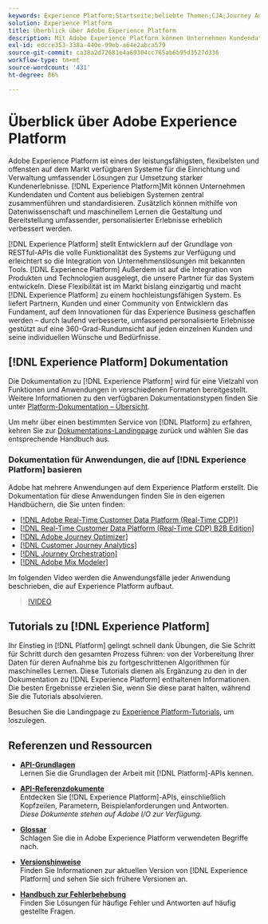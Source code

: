 ```yaml
---
keywords: Experience Platform;Startseite;beliebte Themen;CJA;Journey Analytics;Customer Journey Analytics;Kampagnenorchestrierung;Orchestrierung;Customer Journey;Journey;Journey Orchestration;Möglichkeiten;Region
solution: Experience Platform
title: Überblick über Adobe Experience Platform
description: Mit Adobe Experience Platform können Unternehmen Kundendaten zentral zusammenführen und standardisieren. Zusätzlich können mithilfe von Datenwissenschaft und maschinellem Lernen die Gestaltung und Bereitstellung umfassender, personalisierter Erlebnisse erheblich verbessert werden.
exl-id: edcce353-338a-440e-99eb-a64e2abca579
source-git-commit: ca38a2d72681e4a69304cc765ab6b95d3527d336
workflow-type: tm+mt
source-wordcount: '431'
ht-degree: 86%

---
```


# Überblick über Adobe Experience Platform

Adobe Experience Platform ist eines der leistungsfähigsten, flexibelsten und offensten auf dem Markt verfügbaren Systeme für die Einrichtung und Verwaltung umfassender Lösungen zur Umsetzung starker Kundenerlebnisse. [!DNL Experience Platform]Mit können Unternehmen Kundendaten und Content aus beliebigen Systemen zentral zusammenführen und standardisieren. Zusätzlich können mithilfe von Datenwissenschaft und maschinellem Lernen die Gestaltung und Bereitstellung umfassender, personalisierter Erlebnisse erheblich verbessert werden.

[!DNL Experience Platform] stellt Entwicklern auf der Grundlage von RESTful-APIs die volle Funktionalität des Systems zur Verfügung und erleichtert so die Integration von Unternehmenslösungen mit bekannten Tools. [!DNL Experience Platform] Außerdem ist auf die Integration von Produkten und Technologien ausgelegt, die unsere Partner für das System entwickeln. Diese Flexibilität ist im Markt bislang einzigartig und macht [!DNL Experience Platform] zu einem hochleistungsfähigen System. Es liefert Partnern, Kunden und einer Community von Entwicklern das Fundament, auf dem Innovationen für das Experience Business geschaffen werden – durch laufend verbesserte, umfassend personalisierte Erlebnisse gestützt auf eine 360-Grad-Rundumsicht auf jeden einzelnen Kunden und seine individuellen Wünsche und Bedürfnisse.

<div id="recs-overview-body-wrapper-1">
    <div id="recs-overview-body-1"></div>
    <div id="recs-overview-body-2"></div>
    <div id="recs-overview-body-3"></div>
</div>
<div id="recs-overview-body-4"></div>
<div id="recs-overview-body-5"></div>
<div id="recs-overview-body-6"></div>

## [!DNL Experience Platform] Dokumentation

Die Dokumentation zu [!DNL Experience Platform] wird für eine Vielzahl von Funktionen und Anwendungen in verschiedenen Formaten bereitgestellt. Weitere Informationen zu den verfügbaren Dokumentationstypen finden Sie unter [Platform-Dokumentation – Übersicht](documentation/overview.md).

Um mehr über einen bestimmten Service von [!DNL Platform] zu erfahren, kehren Sie zur [Dokumentations-Landingpage](https://experienceleague.adobe.com/docs/experience-platform.html?lang=de) zurück und wählen Sie das entsprechende Handbuch aus.

### Dokumentation für Anwendungen, die auf [!DNL Experience Platform] basieren

Adobe hat mehrere Anwendungen auf dem Experience Platform erstellt. Die Dokumentation für diese Anwendungen finden Sie in den eigenen Handbüchern, die Sie unten finden:

* [[!DNL Adobe Real-Time Customer Data Platform (Real-Time CDP)]](../rtcdp/overview.md)
* [[!DNL Real-Time Customer Data Platform (Real-Time CDP) B2B Edition]](../rtcdp/b2b-overview.md)
* [[!DNL Adobe Journey Optimizer]](https://experienceleague.adobe.com/docs/journey-optimizer.html?lang=de)
* [[!DNL Customer Journey Analytics]](https://experienceleague.adobe.com/docs/customer-journey-analytics.html?lang=de)
* [[!DNL Journey Orchestration]](https://experienceleague.adobe.com/docs/journey-orchestration.html?lang=de)
* [[!DNL Adobe Mix Modeler]](https://experienceleague.adobe.com/docs/mix-modeler/using/overview.html?lang=en)

Im folgenden Video werden die Anwendungsfälle jeder Anwendung beschrieben, die auf Experience Platform aufbaut.

>[!VIDEO](https://video.tv.adobe.com/v/32554/?learn=on)

## Tutorials zu [!DNL Experience Platform]

Ihr Einstieg in [!DNL Platform] gelingt schnell dank Übungen, die Sie Schritt für Schritt durch den gesamten Prozess führen: von der Vorbereitung Ihrer Daten für deren Aufnahme bis zu fortgeschrittenen Algorithmen für maschinelles Lernen. Diese Tutorials dienen als Ergänzung zu den in der Dokumentation zu [!DNL Experience Platform] enthaltenen Informationen. Die besten Ergebnisse erzielen Sie, wenn Sie diese parat halten, während Sie die Tutorials absolvieren.

Besuchen Sie die Landingpage zu [Experience Platform-Tutorials](https://experienceleague.adobe.com/docs/platform-learn/tutorials/overview.html?lang=de), um loszulegen.

## Referenzen und Ressourcen

* [**API-Grundlagen**](api-fundamentals.md)\
  Lernen Sie die Grundlagen der Arbeit mit [!DNL Platform]-APIs kennen.

* [**API-Referenzdokumente**](https://www.adobe.com/go/platform-api-reference-en)\
  Entdecken Sie [!DNL Experience Platform]-APIs, einschließlich Kopfzeilen, Parametern, Beispielanforderungen und Antworten.<br/>*Diese Dokumente stehen auf Adobe I/O zur Verfügung.*

* [**Glossar**](glossary.md)\
  Schlagen Sie die in Adobe Experience Platform verwendeten Begriffe nach.

* [**Versionshinweise**](https://experienceleague.adobe.com/de/docs/experience-platform/release-notes/latest)\
  Finden Sie Informationen zur aktuellen Version von [!DNL Experience Platform] und sehen Sie sich frühere Versionen an.

* [**Handbuch zur Fehlerbehebung**](troubleshooting.md)\
  Finden Sie Lösungen für häufige Fehler und Antworten auf häufig gestellte Fragen.
